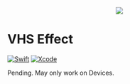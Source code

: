 <p align="center"> 
  <img src="https://thumbs.gfycat.com/BadEasygoingApatosaur-size_restricted.gif">
</p>

# VHS Effect

[![Swift](https://img.shields.io/badge/Swift-4.2.1-orange.svg)](https://swift.org)
[![Xcode](https://img.shields.io/badge/Xcode-10.1-blue.svg)](https://developer.apple.com/xcode)

Pending. May only work on Devices.
